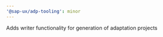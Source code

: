 ```yaml
---
'@sap-ux/adp-tooling': minor
---
```


Adds writer functionality for generation of adaptation projects
